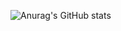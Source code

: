 ![Anurag's GitHub stats](https://github-readme-stats.vercel.app/api?username=silvafael&show_icons=true&theme=dark)
